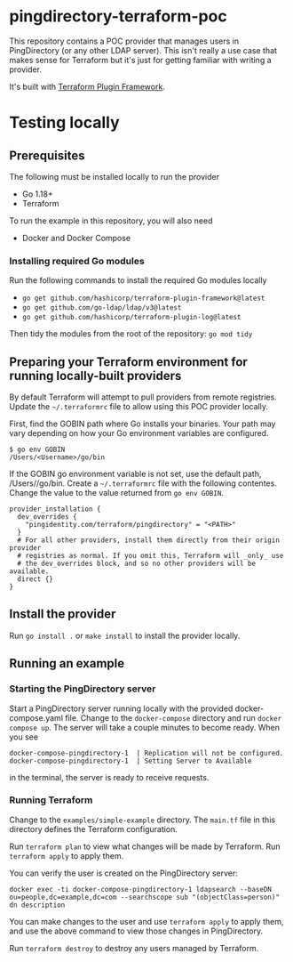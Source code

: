# pingdirectory-terraform-poc
This repository contains a POC provider that manages users in PingDirectory (or any other LDAP server). This isn't really a use case that makes sense for Terraform but it's just for getting familiar with writing a provider.

It's built with [Terraform Plugin Framework](https://github.com/hashicorp/terraform-plugin-framework).

# Testing locally
## Prerequisites
The following must be installed locally to run the provider
- Go 1.18+
- Terraform

To run the example in this repository, you will also need
- Docker and Docker Compose

### Installing required Go modules
Run the following commands to install the required Go modules locally
- `go get github.com/hashicorp/terraform-plugin-framework@latest`
- `go get github.com/go-ldap/ldap/v3@latest`
- `go get github.com/hashicorp/terraform-plugin-log@latest`

Then tidy the modules from the root of the repository:
`go mod tidy`

## Preparing your Terraform environment for running locally-built providers
By default Terraform will attempt to pull providers from remote registries. Update the `~/.terraformrc` file to allow using this POC provider locally.

First, find the GOBIN path where Go installs your binaries. Your path may vary depending on how your Go environment variables are configured.
```
$ go env GOBIN
/Users/<Username>/go/bin
```

If the GOBIN go environment variable is not set, use the default path, /Users/<Username>/go/bin. Create a `~/.terraformrc` file with the following contentes. Change the <PATH> value to the value returned from `go env GOBIN`.

```
provider_installation {
  dev_overrides {
    "pingidentity.com/terraform/pingdirectory" = "<PATH>"
  }
  # For all other providers, install them directly from their origin provider
  # registries as normal. If you omit this, Terraform will _only_ use
  # the dev_overrides block, and so no other providers will be available.
  direct {}
}
```

## Install the provider
Run `go install .` or `make install` to install the provider locally.

## Running an example
### Starting the PingDirectory server
Start a PingDirectory server running locally with the provided docker-compose.yaml file. Change to the `docker-compose` directory and run `docker compose up`. The server will take a couple minutes to become ready. When you see
```
docker-compose-pingdirectory-1  | Replication will not be configured.
docker-compose-pingdirectory-1  | Setting Server to Available
```
in the terminal, the server is ready to receive requests.

### Running Terraform
Change to the `examples/simple-example` directory. The `main.tf` file in this directory defines the Terraform configuration.

Run `terraform plan` to view what changes will be made by Terraform. Run `terraform apply` to apply them.

You can verify the user is created on the PingDirectory server:
```
docker exec -ti docker-compose-pingdirectory-1 ldapsearch --baseDN ou=people,dc=example,dc=com --searchscope sub "(objectClass=person)" dn description
```

You can make changes to the user and use `terraform apply` to apply them, and use the above command to view those changes in PingDirectory.

Run `terraform destroy` to destroy any users managed by Terraform.

